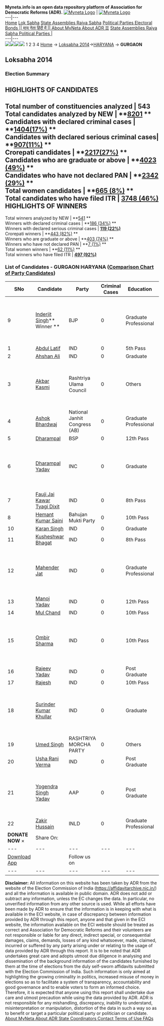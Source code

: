 **Myneta.info is an open data repository platform of Association for Democratic Reforms (ADR).**
[![Myneta Logo](https://www.myneta.info/lib/img/myneta-logo.png)](https://www.myneta.info/) | [![Myneta Logo](https://www.myneta.info/lib/img/adr-logo.png)](https://adrindia.org)  
---|---  
[Home](https://www.myneta.info/) [Lok Sabha](https://www.myneta.info/#ls "Lok Sabha") [ State Assemblies ](https://www.myneta.info/#sa "State Assemblies") [Rajya Sabha](https://www.myneta.info/#rs "Rajya Sabha") [Political Parties ](https://www.myneta.info/party "Political Parties") [ Electoral Bonds ](https://www.myneta.info/electoral_bonds "Electoral Bonds") [ || माय नेता हिंदी में || ](https://translate.google.co.in/translate?prev=hp&hl=en&js=y&u=www.myneta.info&sl=en&tl=hi&history_state0=) [ About MyNeta ](https://adrindia.org/content/about-myneta) [ About ADR ](https://adrindia.org/about-adr/who-we-are) [☰](javascript:void\(0\))
[ State Assemblies ](https://www.myneta.info/#sa "State Assemblies") [ Rajya Sabha ](https://www.myneta.info/#rs "Rajya Sabha") [ Political Parties ](https://www.myneta.info/party "Political Parties")
|   
---|---  
![](https://www.myneta.info/lib/img/banner/banner-1.png)![](https://www.myneta.info/lib/img/banner/banner-2.png)![](https://www.myneta.info/lib/img/banner/banner-3.png)![](https://www.myneta.info/lib/img/banner/banner-4.png)
1  2  3  4 
[Home](https://www.myneta.info/) → [Loksabha 2014](https://www.myneta.info/ls2014/)→[HARYANA](https://www.myneta.info/ls2014/index.php?action=show_constituencies&state_id=7) → **GURGAON**
### 
## Loksabha 2014
###  Election Summary 
HIGHLIGHTS OF CANDIDATES  
---  
Total number of constituencies analyzed |  543   
Total candidates analyzed by NEW | **[8201](https://www.myneta.info/ls2014/index.php?action=summary&subAction=candidates_analyzed&sort=candidate#summary) **  
Candidates with declared criminal cases | **[1404(17%)](https://www.myneta.info/ls2014/index.php?action=summary&subAction=crime&sort=candidate#summary) **  
Candidates with declared serious criminal cases| **[907(11%)](https://www.myneta.info/ls2014/index.php?action=summary&subAction=serious_crime&sort=candidate#summary) **  
Crorepati candidates | **[2217(27%)](https://www.myneta.info/ls2014/index.php?action=summary&subAction=crorepati&sort=candidate#summary) **  
Candidates who are graduate or above | **[4023 (49%)](https://www.myneta.info/ls2014/index.php?action=summary&subAction=education&sort=candidate#summary) **  
Candidates who have not declared PAN | **[2342 (29%)](https://www.myneta.info/ls2014/index.php?action=summary&subAction=without_pan&sort=candidate#summary) **  
Total women candidates | **[665 (8%)](https://www.myneta.info/ls2014/index.php?action=summary&subAction=women_candidate&sort=candidate#summary) **  
Total candidates who have filed ITR | [**3748 (46%)**](https://www.myneta.info/ls2014/index.php?action=summary&subAction=filed_itr&sort=candidate#summary)  
HIGHLIGHTS OF WINNERS  
---  
Total winners analyzed by NEW | **[541](https://www.myneta.info/ls2014/index.php?action=summary&subAction=winner_analyzed&sort=candidate#summary) **  
Winners with declared criminal cases | **[186 (34%)](https://www.myneta.info/ls2014/index.php?action=summary&subAction=winner_crime&sort=candidate#summary) **  
Winners with declared serious criminal cases | **[119 (22%)](https://www.myneta.info/ls2014/index.php?action=summary&subAction=winner_serious_crime&sort=candidate#summary)**  
Crorepati winners | **[443 (82%)](https://www.myneta.info/ls2014/index.php?action=summary&subAction=winner_crorepati&sort=candidate#summary) **  
Winners who are graduate or above | **[403 (74%)](https://www.myneta.info/ls2014/index.php?action=summary&subAction=winner_education&sort=candidate#summary) **  
Winners who have not declared PAN | **[7 (1%)](https://www.myneta.info/ls2014/index.php?action=summary&subAction=winner_without_pan&sort=candidate#summary) **  
Total women winners | **[62 (11%)](https://www.myneta.info/ls2014/index.php?action=summary&subAction=winner_women&sort=candidate#summary) **  
Total winners who have filed ITR | [**497 (92%)**](https://www.myneta.info/ls2014/index.php?action=summary&subAction=winner_filed_itr&sort=candidate#summary)  
### List of Candidates - GURGAON:HARYANA ([Comparison Chart of Party Candidates](https://www.myneta.info/ls2014/comparisonchart.php?constituency_id=384))
SNo | Candidate| Party| Criminal Cases| Education| Age| Total Assets| Liabilities  
---|---|---|---|---|---|---|---  
9  | [Inderjit Singh](https://www.myneta.info/ls2014/candidate.php?candidate_id=1046)** Winner ** | BJP | 0 | Graduate Professional| 64 | ![](https://myneta.info/image_v2.php?myneta_folder=ls2014&candidate_id=1046&col=ta) | ![](https://myneta.info/image_v2.php?myneta_folder=ls2014&candidate_id=1046&col=lia)  
1  | [Abdul Latif](https://www.myneta.info/ls2014/candidate.php?candidate_id=460) | IND | 0 | 5th Pass| 0 | Rs 50,000 ~ 50 Thou+ | Rs 0 ~   
2  | [Ahshan Ali](https://www.myneta.info/ls2014/candidate.php?candidate_id=2081) | IND | 0 | Graduate| 43 | Rs 20,90,000 ~ 20 Lacs+ | Rs 0 ~   
3  | [Akbar Kasmi](https://www.myneta.info/ls2014/candidate.php?candidate_id=2077) | Rashtriya Ulama Council | 0 | Others| 43 | ![](https://myneta.info/image_v2.php?myneta_folder=ls2014&candidate_id=2077&col=ta) | ![](https://myneta.info/image_v2.php?myneta_folder=ls2014&candidate_id=2077&col=lia)  
4  | [Ashok Bhardwaj](https://www.myneta.info/ls2014/candidate.php?candidate_id=2078) | National Janhit Congress (AB) | 0 | Graduate Professional| 51 | Rs 23,93,74,641 ~ 23 Crore+ | Rs 37,90,167 ~ 37 Lacs+  
5  | [Dharampal](https://www.myneta.info/ls2014/candidate.php?candidate_id=458) | BSP | 0 | 12th Pass| 42 | Rs 1,69,90,111 ~ 1 Crore+ | Rs 0 ~   
6  | [Dharampal Yadav](https://www.myneta.info/ls2014/candidate.php?candidate_id=462) | INC | 0 | Graduate| 71 | ![](https://myneta.info/image_v2.php?myneta_folder=ls2014&candidate_id=462&col=ta) | ![](https://myneta.info/image_v2.php?myneta_folder=ls2014&candidate_id=462&col=lia)  
7  | [Fauji Jai Kawar Tyagi Dixit](https://www.myneta.info/ls2014/candidate.php?candidate_id=211) | IND | 0 | 8th Pass| 59 | Rs 4,29,15,552 ~ 4 Crore+ | Rs 0 ~   
8  | [Hemant Kumar Saini](https://www.myneta.info/ls2014/candidate.php?candidate_id=2080) | Bahujan Mukti Party | 0 | 10th Pass| 41 | Rs 1,52,06,538 ~ 1 Crore+ | Rs 10,08,079 ~ 10 Lacs+  
10  | [Karan Singh](https://www.myneta.info/ls2014/candidate.php?candidate_id=210) | IND | 0 | Graduate| 39 | Rs 5,82,79,661 ~ 5 Crore+ | Rs 27,35,214 ~ 27 Lacs+  
11  | [Kusheshwar Bhagat](https://www.myneta.info/ls2014/candidate.php?candidate_id=2084) | IND | 0 | 8th Pass| 43 | Rs 1,81,000 ~ 1 Lacs+ | Rs 0 ~   
12  | [Mahender Jat](https://www.myneta.info/ls2014/candidate.php?candidate_id=2086) | IND | 0 | Graduate Professional| 41 | ![](https://myneta.info/image_v2.php?myneta_folder=ls2014&candidate_id=2086&col=ta) | ![](https://myneta.info/image_v2.php?myneta_folder=ls2014&candidate_id=2086&col=lia)  
13  | [Manoj Yadav](https://www.myneta.info/ls2014/candidate.php?candidate_id=2085) | IND | 0 | 12th Pass| 33 | Rs 32,98,000 ~ 32 Lacs+ | Rs 14,50,000 ~ 14 Lacs+  
14  | [Mul Chand](https://www.myneta.info/ls2014/candidate.php?candidate_id=94) | IND | 0 | 10th Pass| 56 | Rs 3,33,92,000 ~ 3 Crore+ | Rs 7,50,000 ~ 7 Lacs+  
15  | [Ombir Sharma](https://www.myneta.info/ls2014/candidate.php?candidate_id=2083) | IND | 0 | 10th Pass| 37 | ![](https://myneta.info/image_v2.php?myneta_folder=ls2014&candidate_id=2083&col=ta) | ![](https://myneta.info/image_v2.php?myneta_folder=ls2014&candidate_id=2083&col=lia)  
16  | [Rajeev Yadav](https://www.myneta.info/ls2014/candidate.php?candidate_id=2087) | IND | 0 | Post Graduate| 38 | Rs 39,63,909 ~ 39 Lacs+ | Rs 0 ~   
17  | [Rajesh](https://www.myneta.info/ls2014/candidate.php?candidate_id=2088) | IND | 0 | 10th Pass| 43 | Rs 3,64,29,409 ~ 3 Crore+ | Rs 8,80,000 ~ 8 Lacs+  
18  | [Surinder Kumar Khullar](https://www.myneta.info/ls2014/candidate.php?candidate_id=2089) | IND | 0 | Graduate| 61 | ![](https://myneta.info/image_v2.php?myneta_folder=ls2014&candidate_id=2089&col=ta) | ![](https://myneta.info/image_v2.php?myneta_folder=ls2014&candidate_id=2089&col=lia)  
19  | [Umed Singh](https://www.myneta.info/ls2014/candidate.php?candidate_id=2079) | RASHTRIYA MORCHA PARTY | 0 | Others| 27 | Rs 30,500 ~ 30 Thou+ | Rs 0 ~   
20  | [Usha Rani Verma](https://www.myneta.info/ls2014/candidate.php?candidate_id=2082) | IND | 0 | Post Graduate| 35 | Rs 58,21,000 ~ 58 Lacs+ | Rs 9,17,021 ~ 9 Lacs+  
21  | [Yogendra Singh Yadav](https://www.myneta.info/ls2014/candidate.php?candidate_id=459) | AAP | 0 | Post Graduate| 50 | ![](https://myneta.info/image_v2.php?myneta_folder=ls2014&candidate_id=459&col=ta) | ![](https://myneta.info/image_v2.php?myneta_folder=ls2014&candidate_id=459&col=lia)  
22  | [Zakir Hussain](https://www.myneta.info/ls2014/candidate.php?candidate_id=461) | INLD | 0 | Graduate Professional| 52 | Rs 8,10,39,887 ~ 8 Crore+ | Rs 7,89,903 ~ 7 Lacs+  
|  **DONATE NOW** × |  Share On:  | [](https://api.whatsapp.com/send?text=https%3A%2F%2Fmyneta.info%2Fpunjab2022%2Findex.php%3Faction%3Dshow_constituencies%26state_id%3D19) | [](https://www.facebook.com/sharer/sharer.php?u=https%3A%2F%2Fmyneta.info%2Fpunjab2022%2Findex.php%3Faction%3Dshow_constituencies%26state_id%3D19) | [](https://twitter.com/share?url=https%3A%2F%2Fmyneta.info%2Fpunjab2022%2Findex.php%3Faction%3Dshow_constituencies%26state_id%3D19)  
---|---|---|---|---  
| [ Download App ](https://play.google.com/store/apps/details?id=com.webrosoft.myneta1&pcampaignid=pcampaignidMKT-Other-global-all-co-prtnr-py-PartBadge-Mar2515-1) | [](https://play.google.com/store/apps/details?id=com.webrosoft.myneta1&pcampaignid=pcampaignidMKT-Other-global-all-co-prtnr-py-PartBadge-Mar2515-1) |  Follow us on  | [](https://www.facebook.com/adrindia.org/) | [](https://twitter.com/adrspeaks) | [](https://groups.google.com/g/national-election-watch?hl=en&pli=1) | [](https://www.instagram.com/adrspeaks/) | [](https://www.youtube.com/user/adrspeaks) | [](https://sharechat.com/profile/adrspeaks)  
---|---|---|---|---|---|---|---|---  
**Disclaimer:** All information on this website has been taken by ADR from the website of the Election Commission of India (https://affidavitarchive.nic.in/) and all the information is available in public domain. ADR does not add or subtract any information, unless the EC changes the data. In particular, no unverified information from any other source is used. While all efforts have been made by ADR to ensure that the information is in keeping with what is available in the ECI website, in case of discrepancy between information provided by ADR through this report, anyone and that given in the ECI website, the information available on the ECI website should be treated as correct and Association for Democratic Reforms and their volunteers are not responsible or liable for any direct, indirect special, or consequential damages, claims, demands, losses of any kind whatsoever, made, claimed, incurred or suffered by any party arising under or relating to the usage of data provided by ADR through this report. It is to be noted that ADR undertakes great care and adopts utmost due diligence in analysing and dissemination of the background information of the candidates furnished by them at the time of elections from the duly self-sworn affidavits submitted with the Election Commission of India. Such information is only aimed at highlighting the growing criminality in politics, increased misuse of money in elections so as to facilitate a system of transparency, accountability and good governance and to enable voters to form an informed choice. Therefore, it is expected that anyone using this report shall undertake due care and utmost precaution while using the data provided by ADR. ADR is not responsible for any mishandling, discrepancy, inability to understand, misinterpretation or manipulation, distortion of the data in such a way so as to benefit or target a particular political party or politician or candidate. 
[ About MyNeta ](https://adrindia.org/content/about-myneta) [ About ADR ](https://adrindia.org/about-adr/who-we-are) [ State Coordinators ](https://adrindia.org/about-adr/state-coordinators) [ Contact ](https://adrindia.org/contact-us) [ Terms of Use ](https://adrindia.org/content/adr-terms-use) [ FAQs ](https://adrindia.org/content/faqs)
